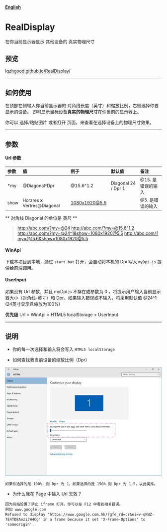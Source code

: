 ####   [English ](https://github.com/lqzhgood/RealDisplay/blob/master/README_EN.md)


# RealDisplay
在你当前显示器显示 其他设备的 真实物理尺寸

##  预览

[lqzhgood.github.io/RealDisplay/](http://lqzhgood.github.io/RealDisplay/)

----------------

## 如何使用

在顶部左侧输入你当前显示器的 对角线长度（英寸）和缩放比例，右侧选择你要显示的设备。
即可显示目标设备**真实的物理尺寸**在你当前的显示器上。

你可以 选择/粘贴图片 或者打开 页面，来查看在选择设备上的物理尺寸效果。

----------------

## 参数

#### Url 参数
| 参数       |    值                         | 例子          |默认值               | 备注    |
| :-------- | :-----------------------------|:-------------|:-------------------|:--------|
| *my       | @Diagonal^Dpr                 | @15.6^1.2    | Diagonal 24 / Dpr 1| @15. 是错误的输入|
| show      | Horzres **x** Vertres@Diagonal| 1080x1920@5.5|                    | @5. 是错误的输入|

** 对角线 Diagonal 的单位是 英尺 **

> http://abc.com/?my=@24
>  http://abc.com/?my=@15.6^1.2
>   http://abc.com/?my=@24^1&show=1080x1920@5.5
>  http://abc.com/?my=@15.6&show=1080x1920@5.5


#### WinApi
下载本项目到本地，通过 `start.bat` 打开，会自动将本机的 Dpi 写入 `myDpi.js` 提供给前端调用。


#### UserInput
如果没有 Url 参数，并且 myDpi.js 不存在或参数为 0 ，将提示用户输入当前显示器大小（对角线-英寸）和 Dpr。如果输入错误或不输入，将采用默认值 @24^1 (24英寸显示且缩放为100%)


**优先级**
Url > WinApi > HTML5 localStorage > UserInput



----------------

## 说明

 - 你的每一次选择和输入将会写入 `HTML5 localStorage`

 - 如何查找我当前设备的缩放比例（Dpr）

![Aaron Swartz](https://github.com/lqzhgood/RealDisplay/blob/master/img/win10.jpg?raw=true)
```text
如果你选择的是 100%，则 Dpr 为 1，如果选择的是 150% 则 Dpr 为 1.5，以此类推。
```

- 为什么我在 Page 中输入 Url 无效？
``` text
因为网站设置了禁止 iframe 打开。你可以在 F12 中看到相关错误。
例如 www.google.com
Refused to display 'https://www.google.com.hk/?gfe_rd=cr&ei=v-qKWZ-7E4TD8AeziJW4Cg' in a frame because it set 'X-Frame-Options' to 'sameorigin'.
```
